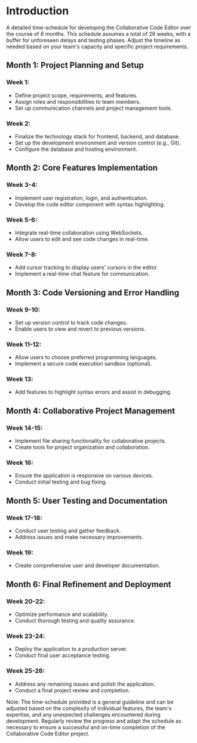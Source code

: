 # Introduction

A detailed time-schedule for developing the Collaborative Code Editor over the course of 6 months. This schedule assumes a total of 26 weeks, with a buffer for unforeseen delays and testing phases. Adjust the timeline as needed based on your team's capacity and specific project requirements.

## Month 1: Project Planning and Setup

### Week 1:

- Define project scope, requirements, and features.
- Assign roles and responsibilities to team members.
- Set up communication channels and project management tools.

### Week 2:

- Finalize the technology stack for frontend, backend, and database.
- Set up the development environment and version control (e.g., Git).
- Configure the database and hosting environment.

## Month 2: Core Features Implementation

### Week 3-4:

- Implement user registration, login, and authentication.
- Develop the code editor component with syntax highlighting.

### Week 5-6:

- Integrate real-time collaboration using WebSockets.
- Allow users to edit and see code changes in real-time.

### Week 7-8:

- Add cursor tracking to display users' cursors in the editor.
- Implement a real-time chat feature for communication.

## Month 3: Code Versioning and Error Handling

### Week 9-10:

- Set up version control to track code changes.
- Enable users to view and revert to previous versions.

### Week 11-12:

- Allow users to choose preferred programming languages.
- Implement a secure code execution sandbox (optional).

### Week 13:

- Add features to highlight syntax errors and assist in debugging.

## Month 4: Collaborative Project Management

### Week 14-15:

- Implement file sharing functionality for collaborative projects.
- Create tools for project organization and collaboration.

### Week 16:

- Ensure the application is responsive on various devices.
- Conduct initial testing and bug fixing.

## Month 5: User Testing and Documentation

### Week 17-18:

- Conduct user testing and gather feedback.
- Address issues and make necessary improvements.

### Week 19:

- Create comprehensive user and developer documentation.

## Month 6: Final Refinement and Deployment

### Week 20-22:

- Optimize performance and scalability.
- Conduct thorough testing and quality assurance.

### Week 23-24:

- Deploy the application to a production server.
- Conduct final user acceptance testing.

### Week 25-26:

- Address any remaining issues and polish the application.
- Conduct a final project review and completion.


Note: The time-schedule provided is a general guideline and can be adjusted based on the complexity of individual features, the team's expertise, and any unexpected challenges encountered during development. Regularly review the progress and adapt the schedule as necessary to ensure a successful and on-time completion of the Collaborative Code Editor project.
